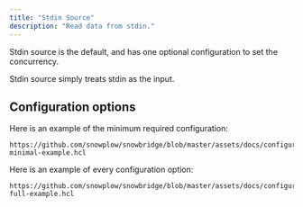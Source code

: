```yaml
---
title: "Stdin Source"
description: "Read data from stdin."
---
```


Stdin source is the default, and has one optional configuration to set the concurrency. 

Stdin source simply treats stdin as the input.

## Configuration options

Here is an example of the minimum required configuration:

```hcl reference
https://github.com/snowplow/snowbridge/blob/master/assets/docs/configuration/sources/stdin-minimal-example.hcl
```

Here is an example of every configuration option:

```hcl reference
https://github.com/snowplow/snowbridge/blob/master/assets/docs/configuration/sources/stdin-full-example.hcl
```
